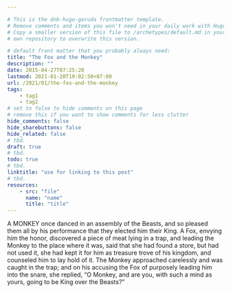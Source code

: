 ```yaml
---

# This is the dnb-hugo-garuda frontmatter template. 
# Remove comments and items you won't need in your daily work with Hugo.
# Copy a smaller version of this file to /archetypes/default.md in your
# own repository to overwrite this version.

# default front matter that you probably always need:
title: "The Fox and the Monkey"
description: ""
date: 2015-04-27T07:25:20
lastmod: 2021-01-20T19:02:50+07:00
url: /2021/01/the-fox-and-the-monkey
tags:
    - tag1
    - tag2
# set to false to hide comments on this page
# remove this if you want to show comments for less clutter
hide_comments: false
hide_sharebuttons: false
hide_related: false
# tbd.
draft: true
# tbd.
todo: true
# tbd.
linktitle: "use for linking to this post"
# tbd.
resources:
    - src: "file"
      name: "name"
      title: "title"
---
```

A MONKEY once danced in an assembly of the Beasts, and so pleased them all by his performance that they elected him their King. A Fox, envying him the honor, discovered a piece of meat lying in a trap, and leading the Monkey to the place where it was, said that she had found a store, but had not used it, she had kept it for him as treasure trove of his kingdom, and counseled him to lay hold of it. The Monkey approached carelessly and was caught in the trap; and on his accusing the Fox of purposely leading him into the snare, she replied, “O Monkey, and are you, with such a mind as yours, going to be King over the Beasts?”
